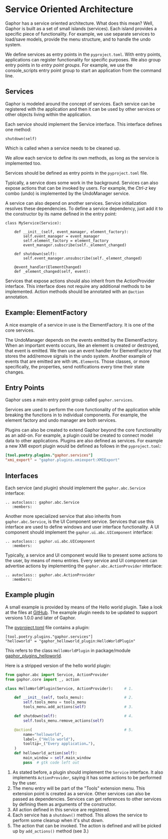 # Service Oriented Architecture

Gaphor has a service oriented architecture. What does this mean? Well, Gaphor
is built as a set of small islands (services). Each island provides a specific
piece of functionality. For example, we use separate services to load/save
models, provide the menu structure, and to handle the undo system.

We define services as entry points in the `pyproject.toml`. With entry points,
applications can register functionality for specific purposes. We also group
entry points in to *entry point groups*. For example, we use the
console_scripts entry point group to start an application from the command
line.


## Services

Gaphor is modeled around the concept of services. Each service can be
registered with the application and then it can be used by other services or
other objects living within the application.

Each service should implement the Service interface. This interface
defines one method:

    shutdown(self)

Which is called when a service needs to be cleaned up.

We allow each service to define its own methods, as long as the service
is implemented too.

Services should be defined as entry points in the `pyproject.toml` file.

Typically, a service does some work in the background. Services can also expose
actions that can be invoked by users. For example, the _Ctrl-z_ key combo
(undo) is implemented by the UndoManager service.

A service can also depend on another services. Service initialization resolves
these dependencies. To define a service dependency, just add it to the
constructor by its name defined in the entry point:

    class MyService(Service):

        def __init__(self, event_manager, element_factory):
            self.event_manager = event_manager
            self.element_factory = element_factory
            event_manager.subscribe(self._element_changed)

        def shutdown(self):
            self.event_manager.unsubscribe(self._element_changed)

        @event_handler(ElementChanged)
        def _element_changed(self, event):

Services that expose actions should also inherit from the ActionProvider
interface. This interface does not require any additional methods to be
implemented. Action methods should be annotated with an `@action` annotation.

## Example: ElementFactory

A nice example of a service in use is the ElementFactory. It is one of the core services.

The UndoManager depends on the events emitted by the ElementFactory. When an
important events occurs, like an element is created or destroyed, that event is
emitted. We then use an event handler for ElementFactory that stores the
add/remove signals in the undo system. Another example of events that are
emitted are with `UML.Element`s. Those classes, or more specifically, the
properties, send notifications every time their state changes.

## Entry Points

Gaphor uses a main entry point group called `gaphor.services`.

Services are used to perform the core functionality of the application while
breaking the functions in to individual components. For example, the element
factory and undo manager are both services.

Plugins can also be created to extend Gaphor beyond the core functionality as
an add-on. For example, a plugin could be created to connect model data to
other applications. Plugins are also defined as services. For example a new XMI
export plugin would be defined as follows in the `pyproject.toml`:

```toml
[tool.poetry.plugins."gaphor.services"]
"xmi_export" = "gaphor.plugins.xmiexport:XMIExport"
```

## Interfaces

Each service (and plugin) should implement the `gaphor.abc.Service` interface:

```{eval-rst}
.. autoclass:: gaphor.abc.Service
   :members:
```

Another more specialized service that also inherits from `gaphor.abc.Service`,
is the UI Component service. Services that use this interface are used to
define windows and user interface functionality. A UI component should
implement the `gaphor.ui.abc.UIComponent` interface:

```{eval-rst}
.. autoclass:: gaphor.ui.abc.UIComponent
   :members:
```

Typically, a service and UI component would like to present some actions
to the user, by means of menu entries. Every service and UI component
can advertise actions by implementing the `gaphor.abc.ActionProvider`
interface:

```{eval-rst}
.. autoclass:: gaphor.abc.ActionProvider
   :members:
```

## Example plugin

A small example is provided by means of the Hello world plugin. Take a look at
the files at [GitHub](https://github.com/gaphor/gaphor_plugin_helloworld). The
example plugin needs to be updated to support versions 1.0.0 and later of Gaphor.

The
[pyproject.toml](https://github.com/gaphor/gaphor_plugin_helloworld/blob/main/pyproject.toml)
file contains a plugin:

    [tool.poetry.plugins."gaphor.services"]
    "helloworld" = "gaphor_helloworld_plugin:HelloWorldPlugin"

This refers to the class `HelloWorldPlugin` in package/module
[gaphor_plugins_helloworld](https://github.com/gaphor/gaphor_plugin_helloworld/blob/main/gaphor_helloworld_plugin/__init__.py).

Here is a stripped version of the hello world plugin:

```python
from gaphor.abc import Service, ActionProvider
from gaphor.core import _, action

class HelloWorldPlugin(Service, ActionProvider):     # 1.

    def __init__(self, tools_menu):                  # 2.
        self.tools_menu = tools_menu
        tools_menu.add_actions(self)                 # 3.

    def shutdown(self):                              # 4.
        self.tools_menu.remove_actions(self)

    @action(                                         # 5.
        name="helloworld",
        label=_("Hello world"),
        tooltip=_("Every application…"),
    )
    def helloworld_action(self):
        main_window = self.main_window
        pass  # gtk code left out
```

1.  As stated before, a plugin should implement the `Service` interface.
    It also implements `ActionProvider`, saying it has some actions to
    be performed by the user.
2.  The menu entry will be part of the "Tools" extension menu. This
    extension point is created as a service. Other services can also be
    passed as dependencies. Services can get references to other
    services by defining them as arguments of the constructor.
3.  All action defined in this service are registered.
4.  Each service has a `shutdown()` method. This allows the service to
    perform some cleanup when it's shut down.
5.  The action that can be invoked. The action is defined and will be
    picked up by `add_actions()` method (see 3.)
